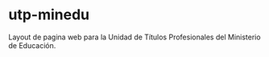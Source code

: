 # utp-minedu
Layout de pagina web para la Unidad de Títulos Profesionales del Ministerio de Educación. 
